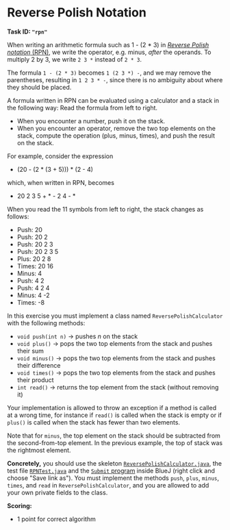 Reverse Polish Notation
=======================

**Task ID: `"rpn"`**

When writing an arithmetic formula such as 1 - (2 * 3) in
[*Reverse Polish notation* (RPN)](https://en.wikipedia.org/wiki/Reverse_Polish_notation),
we write the operator, e.g. minus, *after* the operands.
To multiply 2 by 3, we write `2 3 *` instead of `2 * 3`.

The formula `1 - (2 * 3)` becomes `1 (2 3 *) -`,
and we may remove the parentheses, resulting in `1 2 3 * -`,
since there is no ambiguity about where they should be placed.

A formula written in RPN can be evaluated using a calculator and a stack in the following way:
Read the formula from left to right.

* When you encounter a number, push it on the stack.
* When you encounter an operator, remove the two top elements on the stack,
  compute the operation (plus, minus, times), and push the result on the stack.

For example, consider the expression

* (20 - (2 * (3 + 5))) * (2 - 4)

which, when written in RPN, becomes

* 20 2 3 5 + * - 2 4 - *

When you read the 11 symbols from left to right, the stack changes as follows:

* Push: 20
* Push: 20 2
* Push: 20 2 3
* Push: 20 2 3 5
* Plus: 20 2 8
* Times: 20 16
* Minus: 4
* Push: 4 2
* Push: 4 2 4
* Minus: 4 -2
* Times: -8

In this exercise you must implement a class named `ReversePolishCalculator` with the following methods:

* `void push(int n)` -> pushes *n* on the stack
* `void plus()` -> pops the two top elements from the stack and pushes their sum
* `void minus()` -> pops the two top elements from the stack and pushes their difference
* `void times()` -> pops the two top elements from the stack and pushes their product
* `int read()` -> returns the top element from the stack (without removing it)

Your implementation is allowed to throw an exception if a method is called at a
wrong time, for instance if `read()` is called when the stack is empty or if
`plus()` is called when the stack has fewer than two elements.

Note that for `minus`, the top element on the stack should be subtracted from
the second-from-top element.
In the previous example, the top of stack was the rightmost element.

**Concretely,** you should use the skeleton
<a href="https://github.com/Mortal/csaudk-submitj/raw/master/tasks/rpn/ReversePolishCalculator.java">
`ReversePolishCalculator.java`</a>,
the test file
<a href="https://github.com/Mortal/csaudk-submitj/raw/master/tasks/rpn/RPNTest.java">
`RPNTest.java`</a>
and the
<a href="https://github.com/Mortal/csaudk-submitj/raw/master/Submit.java">
`Submit` program</a>
inside BlueJ (right click and choose "Save link as").
You must implement the methods `push`, `plus`, `minus`, `times`, and `read` in `ReversePolishCalculator`,
and you are allowed to add your own private fields to the class.

**Scoring:**

  * 1 point for correct algorithm
